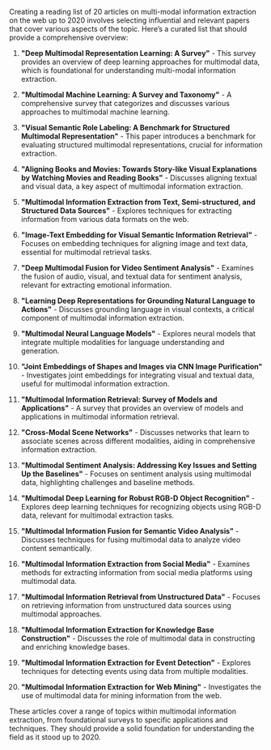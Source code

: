 Creating a reading list of 20 articles on multi-modal information extraction on the web up to 2020 involves selecting influential and relevant papers that cover various aspects of the topic. Here’s a curated list that should provide a comprehensive overview:

1. **"Deep Multimodal Representation Learning: A Survey"** - This survey provides an overview of deep learning approaches for multimodal data, which is foundational for understanding multi-modal information extraction.

2. **"Multimodal Machine Learning: A Survey and Taxonomy"** - A comprehensive survey that categorizes and discusses various approaches to multimodal machine learning.

3. **"Visual Semantic Role Labeling: A Benchmark for Structured Multimodal Representation"** - This paper introduces a benchmark for evaluating structured multimodal representations, crucial for information extraction.

4. **"Aligning Books and Movies: Towards Story-like Visual Explanations by Watching Movies and Reading Books"** - Discusses aligning textual and visual data, a key aspect of multimodal information extraction.

5. **"Multimodal Information Extraction from Text, Semi-structured, and Structured Data Sources"** - Explores techniques for extracting information from various data formats on the web.

6. **"Image-Text Embedding for Visual Semantic Information Retrieval"** - Focuses on embedding techniques for aligning image and text data, essential for multimodal retrieval tasks.

7. **"Deep Multimodal Fusion for Video Sentiment Analysis"** - Examines the fusion of audio, visual, and textual data for sentiment analysis, relevant for extracting emotional information.

8. **"Learning Deep Representations for Grounding Natural Language to Actions"** - Discusses grounding language in visual contexts, a critical component of multimodal information extraction.

9. **"Multimodal Neural Language Models"** - Explores neural models that integrate multiple modalities for language understanding and generation.

10. **"Joint Embeddings of Shapes and Images via CNN Image Purification"** - Investigates joint embeddings for integrating visual and textual data, useful for multimodal information extraction.

11. **"Multimodal Information Retrieval: Survey of Models and Applications"** - A survey that provides an overview of models and applications in multimodal information retrieval.

12. **"Cross-Modal Scene Networks"** - Discusses networks that learn to associate scenes across different modalities, aiding in comprehensive information extraction.

13. **"Multimodal Sentiment Analysis: Addressing Key Issues and Setting Up the Baselines"** - Focuses on sentiment analysis using multimodal data, highlighting challenges and baseline methods.

14. **"Multimodal Deep Learning for Robust RGB-D Object Recognition"** - Explores deep learning techniques for recognizing objects using RGB-D data, relevant for multimodal extraction tasks.

15. **"Multimodal Information Fusion for Semantic Video Analysis"** - Discusses techniques for fusing multimodal data to analyze video content semantically.

16. **"Multimodal Information Extraction from Social Media"** - Examines methods for extracting information from social media platforms using multimodal data.

17. **"Multimodal Information Retrieval from Unstructured Data"** - Focuses on retrieving information from unstructured data sources using multimodal approaches.

18. **"Multimodal Information Extraction for Knowledge Base Construction"** - Discusses the role of multimodal data in constructing and enriching knowledge bases.

19. **"Multimodal Information Extraction for Event Detection"** - Explores techniques for detecting events using data from multiple modalities.

20. **"Multimodal Information Extraction for Web Mining"** - Investigates the use of multimodal data for mining information from the web.

These articles cover a range of topics within multimodal information extraction, from foundational surveys to specific applications and techniques. They should provide a solid foundation for understanding the field as it stood up to 2020.